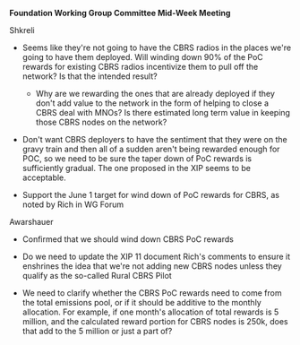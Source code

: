 **Foundation Working Group Committee Mid-Week Meeting**

Shkreli

- Seems like they're not going to have the CBRS radios in the places
  we're going to have them deployed. Will winding down 90% of the PoC
  rewards for existing CBRS radios incentivize them to pull off the
  network? Is that the intended result?

  - Why are we rewarding the ones that are already deployed if they
    don't add value to the network in the form of helping to close a
    CBRS deal with MNOs? Is there estimated long term value in keeping
    those CBRS nodes on the network?

- Don't want CBRS deployers to have the sentiment that they were on the
  gravy train and then all of a sudden aren't being rewarded enough for
  POC, so we need to be sure the taper down of PoC rewards is
  sufficiently gradual. The one proposed in the XIP seems to be
  acceptable.

- Support the June 1 target for wind down of PoC rewards for CBRS, as
  noted by Rich in WG Forum

Awarshauer

- Confirmed that we should wind down CBRS PoC rewards

- Do we need to update the XIP 11 document Rich's comments to ensure it
  enshrines the idea that we're not adding new CBRS nodes unless they
  qualify as the so-called Rural CBRS Pilot

- We need to clarify whether the CBRS PoC rewards need to come from the
  total emissions pool, or if it should be additive to the monthly
  allocation. For example, if one month's allocation of total rewards is
  5 million, and the calculated reward portion for CBRS nodes is 250k,
  does that add to the 5 million or just a part of?
